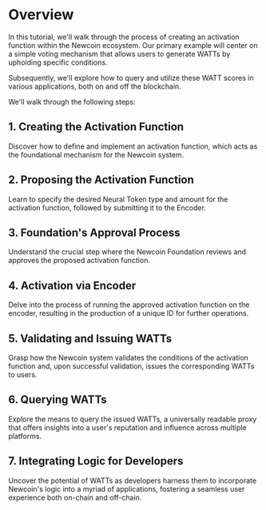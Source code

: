 # Overview

In this tutorial, we'll walk through the process of creating an activation function within the Newcoin ecosystem. Our primary example will center on a simple voting mechanism that allows users to generate WATTs by upholding specific conditions.

Subsequently, we'll explore how to query and utilize these WATT scores in various applications, both on and off the blockchain.

We'll walk through the following steps:

## 1. Creating the Activation Function

Discover how to define and implement an activation function, which acts as the foundational mechanism for the Newcoin system.

## 2. Proposing the Activation Function

Learn to specify the desired Neural Token type and amount for the activation function, followed by submitting it to the Encoder.

## 3. Foundation's Approval Process

Understand the crucial step where the Newcoin Foundation reviews and approves the proposed activation function.

## 4. Activation via Encoder

Delve into the process of running the approved activation function on the encoder, resulting in the production of a unique ID for further operations.

## 5. Validating and Issuing WATTs

Grasp how the Newcoin system validates the conditions of the activation function and, upon successful validation, issues the corresponding WATTs to users.

## 6. Querying WATTs

Explore the means to query the issued WATTs, a universally readable proxy that offers insights into a user's reputation and influence across multiple platforms.

## 7. Integrating Logic for Developers

Uncover the potential of WATTs as developers harness them to incorporate Newcoin's logic into a myriad of applications, fostering a seamless user experience both on-chain and off-chain.
